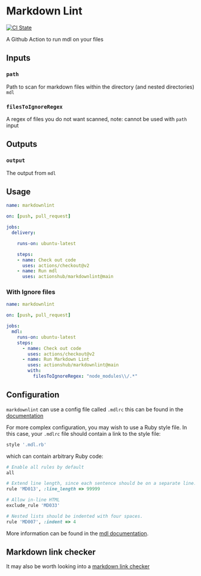 # Markdown Lint

[![CI State](https://github.com/actionshub/markdownlint/workflows/release/badge.svg)](https://github.com/actionshub/markdownlint)

A Github Action to run mdl on your files

## Inputs

### `path`

Path to scan for markdown files within the directory (and nested directories) `mdl`

### `filesToIgnoreRegex`

A regex of files you do not want scanned, note: cannot be used with `path` input

## Outputs

### `output`

The output from `mdl`

## Usage

```yaml
name: markdownlint

on: [push, pull_request]

jobs:
  delivery:

    runs-on: ubuntu-latest

    steps:
    - name: Check out code
      uses: actions/checkout@v2
    - name: Run mdl
      uses: actionshub/markdownlint@main
```

### With Ignore files

```yaml
name: markdownlint

on: [push, pull_request]

jobs:
  mdl:
    runs-on: ubuntu-latest
    steps:
      - name: Check out code
        uses: actions/checkout@v2
      - name: Run Markdown Lint
        uses: actionshub/markdownlint@main
        with:
          filesToIgnoreRegex: "node_modules\\/.*"
```

## Configuration

`markdownlint` can use a config file called `.mdlrc` this can be found in the [documentation](https://github.com/markdownlint/markdownlint/blob/master/docs/configuration.md)

For more complex configuration, you may wish to use a Ruby style file.
In this case, your `.mdlrc` file should contain a link to the style file:

```sh
style '.mdl.rb'
```

which can contain arbitrary Ruby code:

```rb
# Enable all rules by default
all

# Extend line length, since each sentence should be on a separate line.
rule 'MD013', :line_length => 99999

# Allow in-line HTML
exclude_rule 'MD033'

# Nested lists should be indented with four spaces.
rule 'MD007', :indent => 4
```

More information can be found in the [mdl documentation](https://github.com/markdownlint/markdownlint/blob/master/docs/creating_styles.md).

## Markdown link checker

It may also be worth looking into a [markdown link checker](https://github.com/gaurav-nelson/github-action-markdown-link-check)

